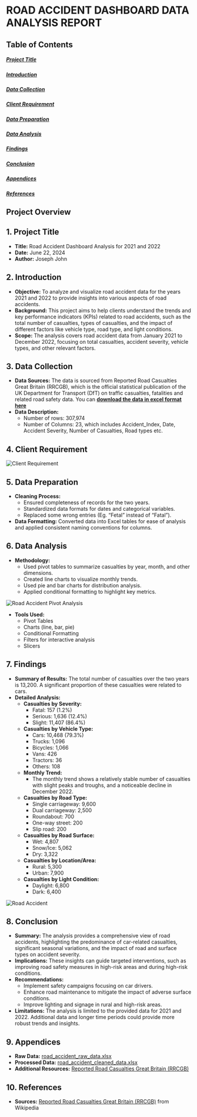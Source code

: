 # ROAD ACCIDENT DASHBOARD DATA ANALYSIS REPORT

## Table of Contents

##### [Project Title](#1-project-title)

##### [Introduction](#2-introduction)

##### [Data Collection](#3-data-collection)

##### [Client Requirement](#4-client-requirement)

##### [Data Preparation](#5-data-preparation)

##### [Data Analysis](#6-data-analysis)

##### [Findings](#7-findings)

##### [Conclusion](#8-conclusion)

##### [Appendices](#9-appendices)

##### [References](#10-references)

## Project Overview

## 1. Project Title

-   **Title:** Road Accident Dashboard Analysis for 2021 and 2022
-   **Date:** June 22, 2024
-   **Author:** Joseph John

## 2. Introduction

-   **Objective:** To analyze and visualize road accident data for the years 2021 and 2022 to provide insights into various aspects of road accidents.
-   **Background:** This project aims to help clients understand the trends and key performance indicators (KPIs) related to road accidents, such as the total number of casualties, types of casualties, and the impact of different factors like vehicle type, road type, and light conditions.
-   **Scope:** The analysis covers road accident data from January 2021 to December 2022, focusing on total casualties, accident severity, vehicle types, and other relevant factors.

## 3. Data Collection

-   **Data Sources:** The data is sourced from Reported Road Casualties Great Britain (RRCGB), which is the official statistical publication of the UK Department for Transport (DfT) on traffic casualties, fatalities and related road safety data. You can [**download the data in excel format here**](https://www.youtube.com/redirect?event=video_description&redir_token=QUFFLUhqbExkWEVwQlFSTnNhZXpWMVVMcWhxMVM1VHhyZ3xBQ3Jtc0ttT3NFQWFnbElLZWtVOG9iY0c1NmowalM4ZE1hQXNMWDZZOWd2a0J2TEh2MHFYdXNfUFNLUU5DYUtaTTdoMlRWd1E1bWgwanYtU2o5RTBvSURpRmUwSmQ2ZDM0MUx3SVBCQTRja3FIc2VtZmx4eXZEYw&q=https%3A%2F%2Fdocs.google.com%2Fspreadsheets%2Fd%2F1R_uaoZL18nRbqC_MULVne90h3SdRbAyn%2Fedit%3Fusp%3Dsharing%26ouid%3D116890999875311477003%26rtpof%3Dtrue%26sd%3Dtrue&v=XeWfLNe3moM)
-   **Data Description:**
    -   Number of rows: 307,974
    -   Number of Columns: 23, which includes Accident_Index, Date, Accident Severity, Number of Casualties, Road types etc.
      

## 4. Client Requirement

![Client Requirement](https://github.com/profJays/road-accident-project/assets/30321855/1be5de67-18f9-4ad8-9790-635ebb8c158d)


## 5. Data Preparation

-   **Cleaning Process:**
    -   Ensured completeness of records for the two years.
    -   Standardized data formats for dates and categorical variables.
    -   Replaced some wrong entries (Eg. “Fetal” instead of “Fatal”).
-   **Data Formatting:** Converted data into Excel tables for ease of analysis and applied consistent naming conventions for columns.

## 6. Data Analysis

-   **Methodology:**
    -   Used pivot tables to summarize casualties by year, month, and other dimensions.
    -   Created line charts to visualize monthly trends.
    -   Used pie and bar charts for distribution analysis.
    -   Applied conditional formatting to highlight key metrics.

![Road Accident Pivot Analysis](https://github.com/profJays/road-accident-project/assets/30321855/3aa9bf11-dd2b-4a67-9233-ecdd8fcd7b7c)


-   **Tools Used:**
    -   Pivot Tables
    -   Charts (line, bar, pie)
    -   Conditional Formatting
    -   Filters for interactive analysis
    -   Slicers

## 7. Findings

-   **Summary of Results:** The total number of casualties over the two years is 13,200. A significant proportion of these casualties were related to cars.
-   **Detailed Analysis:**
    -   **Casualties by Severity:**
        -   Fatal: 157 (1.2%)
        -   Serious: 1,636 (12.4%)
        -   Slight: 11,407 (86.4%)
    -   **Casualties by Vehicle Type:**
        -   Cars: 10,468 (79.3%)
        -   Trucks: 1,096
        -   Bicycles: 1,066
        -   Vans: 426
        -   Tractors: 36
        -   Others: 108
    -   **Monthly Trend:**
        -   The monthly trend shows a relatively stable number of casualties with slight peaks and troughs, and a noticeable decline in December 2022.
    -   **Casualties by Road Type:**
        -   Single carriageway: 9,600
        -   Dual carriageway: 2,500
        -   Roundabout: 700
        -   One-way street: 200
        -   Slip road: 200
    -   **Casualties by Road Surface:**
        -   Wet: 4,807
        -   Snow/Ice: 5,062
        -   Dry: 3,322
    -   **Casualties by Location/Area:**
        -   Rural: 5,300
        -   Urban: 7,900
    -   **Casualties by Light Condition:**
        -   Daylight: 6,800
        -   Dark: 6,400

![Road Accident](https://github.com/profJays/road-accident-project/assets/30321855/e21e4575-45c6-42a1-b8f9-c308637000ca)


## 8. Conclusion

-   **Summary:** The analysis provides a comprehensive view of road accidents, highlighting the predominance of car-related casualties, significant seasonal variations, and the impact of road and surface types on accident severity.
-   **Implications:** These insights can guide targeted interventions, such as improving road safety measures in high-risk areas and during high-risk conditions.
-   **Recommendations:**
    -   Implement safety campaigns focusing on car drivers.
    -   Enhance road maintenance to mitigate the impact of adverse surface conditions.
    -   Improve lighting and signage in rural and high-risk areas.
-   **Limitations:** The analysis is limited to the provided data for 2021 and 2022. Additional data and longer time periods could provide more robust trends and insights.

## 9. Appendices

-   **Raw Data:** [road_accident_raw_data.xlsx](https://www.youtube.com/redirect?event=video_description&redir_token=QUFFLUhqbExkWEVwQlFSTnNhZXpWMVVMcWhxMVM1VHhyZ3xBQ3Jtc0ttT3NFQWFnbElLZWtVOG9iY0c1NmowalM4ZE1hQXNMWDZZOWd2a0J2TEh2MHFYdXNfUFNLUU5DYUtaTTdoMlRWd1E1bWgwanYtU2o5RTBvSURpRmUwSmQ2ZDM0MUx3SVBCQTRja3FIc2VtZmx4eXZEYw&q=https%3A%2F%2Fdocs.google.com%2Fspreadsheets%2Fd%2F1R_uaoZL18nRbqC_MULVne90h3SdRbAyn%2Fedit%3Fusp%3Dsharing%26ouid%3D116890999875311477003%26rtpof%3Dtrue%26sd%3Dtrue&v=XeWfLNe3moM)
-   **Processed Data:** [road_accident_cleaned_data.xlsx](https://www.youtube.com/redirect?event=video_description&redir_token=QUFFLUhqbExkWEVwQlFSTnNhZXpWMVVMcWhxMVM1VHhyZ3xBQ3Jtc0ttT3NFQWFnbElLZWtVOG9iY0c1NmowalM4ZE1hQXNMWDZZOWd2a0J2TEh2MHFYdXNfUFNLUU5DYUtaTTdoMlRWd1E1bWgwanYtU2o5RTBvSURpRmUwSmQ2ZDM0MUx3SVBCQTRja3FIc2VtZmx4eXZEYw&q=https%3A%2F%2Fdocs.google.com%2Fspreadsheets%2Fd%2F1R_uaoZL18nRbqC_MULVne90h3SdRbAyn%2Fedit%3Fusp%3Dsharing%26ouid%3D116890999875311477003%26rtpof%3Dtrue%26sd%3Dtrue&v=XeWfLNe3moM)
-   **Additional Resources:** [Reported Road Casualties Great Britain (RRCGB)](https://en.wikipedia.org/wiki/Reported_Road_Casualties_Great_Britain)

## 10. References

-   **Sources:** [Reported Road Casualties Great Britain (RRCGB)](https://en.wikipedia.org/wiki/Reported_Road_Casualties_Great_Britain) from Wikipedia
